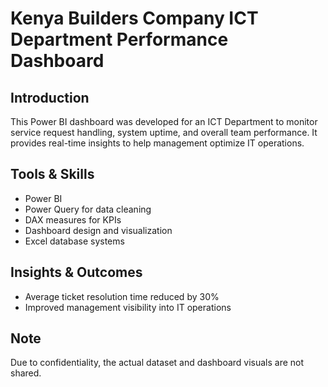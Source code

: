 # Kenya Builders Company ICT Department Performance Dashboard

## Introduction
This Power BI dashboard was developed for an ICT Department to monitor service request handling, system uptime, and overall team performance. It provides real-time insights to help management optimize IT operations.

## Tools & Skills
- Power BI
- Power Query for data cleaning
- DAX measures for KPIs
- Dashboard design and visualization
- Excel database systems

## Insights & Outcomes
- Average ticket resolution time reduced by 30%
- Improved management visibility into IT operations

## Note
Due to confidentiality, the actual dataset and dashboard visuals are not shared. 
